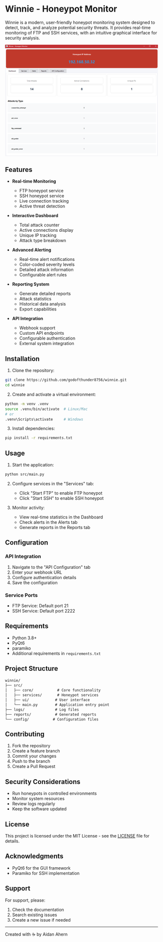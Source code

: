 # Winnie - Honeypot Monitor

Winnie is a modern, user-friendly honeypot monitoring system designed to detect, track, and analyze potential security threats. It provides real-time monitoring of FTP and SSH services, with an intuitive graphical interface for security analysis.

![Winnie Screenshot](docs/winniess1.png)

## Features

- **Real-time Monitoring**
  - FTP honeypot service
  - SSH honeypot service
  - Live connection tracking
  - Active threat detection

- **Interactive Dashboard**
  - Total attack counter
  - Active connections display
  - Unique IP tracking
  - Attack type breakdown

- **Advanced Alerting**
  - Real-time alert notifications
  - Color-coded severity levels
  - Detailed attack information
  - Configurable alert rules

- **Reporting System**
  - Generate detailed reports
  - Attack statistics
  - Historical data analysis
  - Export capabilities

- **API Integration**
  - Webhook support
  - Custom API endpoints
  - Configurable authentication
  - External system integration

## Installation

1. Clone the repository:
```bash
git clone https://github.com/godofthunder8756/winnie.git
cd winnie
```

2. Create and activate a virtual environment:
```bash
python -m venv .venv
source .venv/bin/activate  # Linux/Mac
# or
.venv\Scripts\activate     # Windows
```

3. Install dependencies:
```bash
pip install -r requirements.txt
```

## Usage

1. Start the application:
```bash
python src/main.py
```

2. Configure services in the "Services" tab:
   - Click "Start FTP" to enable FTP honeypot
   - Click "Start SSH" to enable SSH honeypot

3. Monitor activity:
   - View real-time statistics in the Dashboard
   - Check alerts in the Alerts tab
   - Generate reports in the Reports tab

## Configuration

### API Integration
1. Navigate to the "API Configuration" tab
2. Enter your webhook URL
3. Configure authentication details
4. Save the configuration

### Service Ports
- FTP Service: Default port 21
- SSH Service: Default port 2222

## Requirements

- Python 3.8+
- PyQt6
- paramiko
- Additional requirements in `requirements.txt`

## Project Structure

```
winnie/
├── src/
│   ├── core/           # Core functionality
│   ├── services/       # Honeypot services
│   ├── ui/            # User interface
│   └── main.py        # Application entry point
├── logs/              # Log files
├── reports/           # Generated reports
└── config/           # Configuration files
```

## Contributing

1. Fork the repository
2. Create a feature branch
3. Commit your changes
4. Push to the branch
5. Create a Pull Request

## Security Considerations

- Run honeypots in controlled environments
- Monitor system resources
- Review logs regularly
- Keep the software updated

## License

This project is licensed under the MIT License - see the [LICENSE](LICENSE) file for details.

## Acknowledgments

- PyQt6 for the GUI framework
- Paramiko for SSH implementation

## Support

For support, please:
1. Check the documentation
2. Search existing issues
3. Create a new issue if needed

---
Created with ☕ by Aidan Ahern

